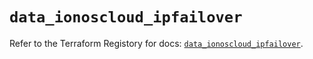 # `data_ionoscloud_ipfailover`

Refer to the Terraform Registory for docs: [`data_ionoscloud_ipfailover`](https://www.terraform.io/docs/providers/ionoscloud/d/ipfailover).
